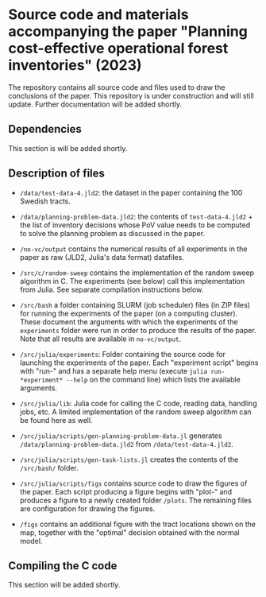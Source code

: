 # Source code and materials accompanying the paper "Planning cost-effective operational forest inventories" (2023)

The repository contains all source code and files used to draw the conclusions of the paper.
This repository is under construction and will still update.
Further documentation will be added shortly.

## Dependencies

This section is will be added shortly.

## Description of files

- `/data/test-data-4.jld2`: the dataset in the paper containing the 100 Swedish tracts.

- `/data/planning-problem-data.jld2`: the contents of `test-data-4.jld2` + the list of inventory decisions whose PoV value needs to be computed to solve the planning problem as discussed in the paper. 

- `/no-vc/output` contains the numerical results of all experiments in the paper as raw (JLD2, Julia's data format) datafiles. 

- `/src/c/random-sweep` contains the implementation of the random sweep algorithm in C. The experiments (see below) call this implementation from Julia. See separate compilation instructions below. 

- `/src/bash` a folder containing SLURM (job scheduler) files (in ZIP files) for running the experiments of the paper (on a computing cluster). These document the arguments with which the experiments of the `experiments` folder were run in order to produce the results of the paper. Note that all results are available in `no-vc/output`. 

- `/src/julia/experiments`: Folder containing the source code for launching the experiments of the paper. Each "experiment script" begins with "run-" and has a separate help menu (execute `julia run-*experiment* --help` on the command line) which lists the available arguments. 

- `/src/julia/lib`: Julia code for calling the C code, reading data, handling jobs, etc. A limited implementation of the random sweep algorithm can be found here as well.

- `/src/julia/scripts/gen-planning-problem-data.jl` generates `/data/planning-problem-data.jld2` from `/data/test-data-4.jld2`.

- `/src/julia/scripts/gen-task-lists.jl` creates the contents of the `/src/bash/` folder.

- `/src/julia/scripts/figs` contains source code to draw the figures of the paper. Each script producing a figure begins with "plot-" and produces a figure to a newly created folder `/plots`. The remaining files are configuration for drawing the figures.

- `/figs` contains an additional figure with the tract locations shown on the map, together with the "optimal" decision obtained with the normal model.

## Compiling the C code

This section will be added shortly.
